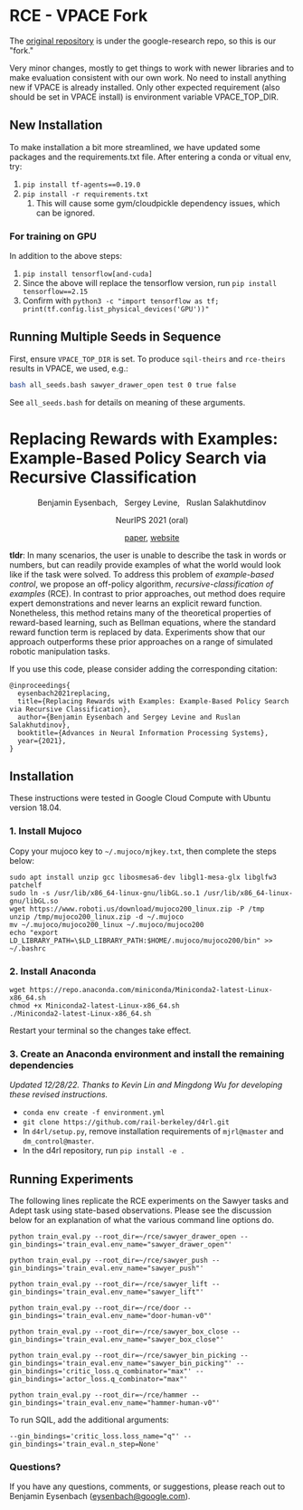 # RCE - VPACE Fork
The [original repository](https://github.com/google-research/google-research/tree/master/rce) is under the google-research repo, so this is our "fork."

Very minor changes, mostly to get things to work with newer libraries and to make evaluation consistent with our own work.
No need to install anything new if VPACE is already installed.
Only other expected requirement (also should be set in VPACE install) is environment variable VPACE_TOP_DIR.

## New Installation
To make installation a bit more streamlined, we have updated some packages and the requirements.txt file.
After entering a conda or vitual env, try:

1. `pip install tf-agents==0.19.0`
2. `pip install -r requirements.txt`
   1. This will cause some gym/cloudpickle dependency issues, which can be ignored.

### For training on GPU
In addition to the above steps:

1. `pip install tensorflow[and-cuda]`
2. Since the above will replace the tensorflow version, run `pip install tensorflow==2.15`
3. Confirm with `python3 -c "import tensorflow as tf; print(tf.config.list_physical_devices('GPU'))"`

## Running Multiple Seeds in Sequence
First, ensure `VPACE_TOP_DIR` is set.
To produce `sqil-theirs` and `rce-theirs` results in VPACE, we used, e.g.:

```bash
bash all_seeds.bash sawyer_drawer_open test 0 true false
```

See `all_seeds.bash` for details on meaning of these arguments.


# Replacing Rewards with Examples: Example-Based Policy Search via Recursive Classification

<p align="center"> Benjamin Eysenbach, &nbsp; Sergey Levine, &nbsp; Ruslan Salakhutdinov</p>
<p align="center"> NeurIPS 2021 (oral)</p>
<p align="center">
   <a href="http://arxiv.org/abs/2103.12656">paper</a>, <a href="https://ben-eysenbach.github.io/rce/">website</a>
</p>

**tldr**: In many scenarios, the user is unable to describe the task in words or numbers, but can readily provide examples of what the world would look like if the task were solved. To address this problem of *example-based control*, we propose an off-policy algorithm, *recursive-classification of examples* (RCE). In contrast to prior approaches, out method does require expert demonstrations and never learns an explicit reward function. Nonetheless, this method retains many of the theoretical properties of reward-based learning, such as Bellman equations, where the standard reward function term is replaced by data. Experiments show that our approach outperforms these prior approaches on a range of simulated robotic manipulation tasks.


If you use this code, please consider adding the corresponding citation:

```
@inproceedings{
  eysenbach2021replacing,
  title={Replacing Rewards with Examples: Example-Based Policy Search via Recursive Classification},
  author={Benjamin Eysenbach and Sergey Levine and Ruslan Salakhutdinov},
  booktitle={Advances in Neural Information Processing Systems},
  year={2021},
}
```

## Installation
These instructions were tested in Google Cloud Compute with Ubuntu version 18.04.




### 1. Install Mujoco
Copy your mujoco key to `~/.mujoco/mjkey.txt`, then complete the steps below:

```
sudo apt install unzip gcc libosmesa6-dev libgl1-mesa-glx libglfw3 patchelf
sudo ln -s /usr/lib/x86_64-linux-gnu/libGL.so.1 /usr/lib/x86_64-linux-gnu/libGL.so
wget https://www.roboti.us/download/mujoco200_linux.zip -P /tmp
unzip /tmp/mujoco200_linux.zip -d ~/.mujoco
mv ~/.mujoco/mujoco200_linux ~/.mujoco/mujoco200
echo "export LD_LIBRARY_PATH=\$LD_LIBRARY_PATH:$HOME/.mujoco/mujoco200/bin" >> ~/.bashrc
```

### 2. Install Anaconda
```
wget https://repo.anaconda.com/miniconda/Miniconda2-latest-Linux-x86_64.sh
chmod +x Miniconda2-latest-Linux-x86_64.sh
./Miniconda2-latest-Linux-x86_64.sh
```
Restart your terminal so the changes take effect.


### 3. Create an Anaconda environment and install the remaining dependencies

*Updated 12/28/22. Thanks to Kevin Lin and Mingdong Wu for developing these revised instructions.*

* `conda env create -f environment.yml`
* `git clone https://github.com/rail-berkeley/d4rl.git`
* In `d4rl/setup.py`, remove installation requirements of `mjrl@master` and `dm_control@master`.
* In the d4rl repository, run `pip install -e .`


## Running Experiments

The following lines replicate the RCE experiments on the Sawyer tasks and Adept task using state-based observations. Please see the discussion below for an explanation of what the various command line options do.


```
python train_eval.py --root_dir=~/rce/sawyer_drawer_open --gin_bindings='train_eval.env_name="sawyer_drawer_open"'

python train_eval.py --root_dir=~/rce/sawyer_push --gin_bindings='train_eval.env_name="sawyer_push"'

python train_eval.py --root_dir=~/rce/sawyer_lift --gin_bindings='train_eval.env_name="sawyer_lift"'

python train_eval.py --root_dir=~/rce/door --gin_bindings='train_eval.env_name="door-human-v0"'

python train_eval.py --root_dir=~/rce/sawyer_box_close --gin_bindings='train_eval.env_name="sawyer_box_close"'

python train_eval.py --root_dir=~/rce/sawyer_bin_picking --gin_bindings='train_eval.env_name="sawyer_bin_picking"' --gin_bindings='critic_loss.q_combinator="max"' --gin_bindings='actor_loss.q_combinator="max"'

python train_eval.py --root_dir=~/rce/hammer --gin_bindings='train_eval.env_name="hammer-human-v0"'
```

To run SQIL, add the additional arguments:

```--gin_bindings='critic_loss.loss_name="q"' --gin_bindings='train_eval.n_step=None'```

### Questions?
If you have any questions, comments, or suggestions, please reach out to Benjamin Eysenbach (eysenbach@google.com).
